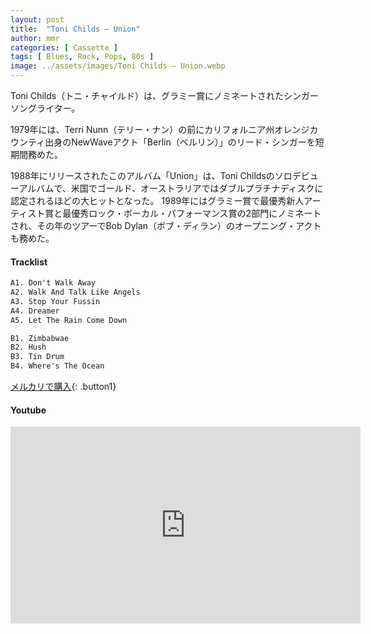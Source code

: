 ```yaml
---
layout: post
title:  "Toni Childs – Union"
author: mmr
categories: [ Cassette ]
tags: [ Blues, Rock, Pops, 80s ]
image: ../assets/images/Toni Childs – Union.webp
---
```


Toni Childs（トニ・チャイルド）は、グラミー賞にノミネートされたシンガーソングライター。

1979年には、Terri Nunn（テリー・ナン）の前にカリフォルニア州オレンジカウンティ出身のNewWaveアクト「Berlin（ベルリン）」のリード・シンガーを短期間務めた。

1988年にリリースされたこのアルバム「Union」は、Toni Childsのソロデビューアルバムで、米国でゴールド、オーストラリアではダブルプラチナディスクに認定されるほどの大ヒットとなった。 1989年にはグラミー賞で最優秀新人アーティスト賞と最優秀ロック・ボーカル・パフォーマンス賞の2部門にノミネートされ、その年のツアーでBob Dylan（ボブ・ディラン）のオープニング・アクトも務めた。

#### Tracklist
```md
A1. Don't Walk Away
A2. Walk And Talk Like Angels
A3. Stop Your Fussin
A4. Dreamer
A5. Let The Rain Come Down

B1. Zimbabwae
B2. Hush
B3. Tin Drum
B4. Where's The Ocean
```

[メルカリで購入](https://jp.mercari.com/item/m93736352802?afid=6142608987){: .button1}

#### Youtube 
<iframe width="560" height="315" src="https://www.youtube.com/embed/S00HHzXZUrg?si=_gy07k0aFQtCs9tX" title="YouTube video player" frameborder="0" allow="accelerometer; autoplay; clipboard-write; encrypted-media; gyroscope; picture-in-picture; web-share" referrerpolicy="strict-origin-when-cross-origin" allowfullscreen></iframe>